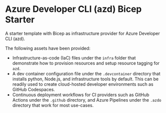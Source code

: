 # Azure Developer CLI (azd) Bicep Starter

A starter template with Bicep as infrastructure provider for Azure Developer CLI (azd).

The following assets have been provided:

- Infrastructure-as-code (IaC) files under the `infra` folder that demonstrate how to provision resources and setup resource tagging for `azd`.
- A dev container configuration file under the `.devcontainer` directory that installs python, Node.js, and infrastructure tools by default. This can be readily used to create cloud-hosted developer environments such as GitHub Codespaces.
- Continuous deployment workflows for CI providers such as GitHub Actions under the `.github` directory, and Azure Pipelines under the `.azdo` directory that work for most use-cases.
